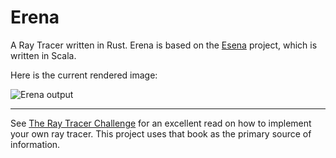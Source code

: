 # Erena
A Ray Tracer written in Rust. Erena is based on the [Esena](https://github.com/melvic-ybanez/esena) project, which is written in Scala.

Here is the current rendered image:

![Erena output](/../screenshots/screenshots/erena.png?raw=true)

---
See [The Ray Tracer Challenge](https://pragprog.com/titles/jbtracer/the-ray-tracer-challenge/) for an excellent read on how to implement your own ray tracer. This project uses that book as the primary source of information.